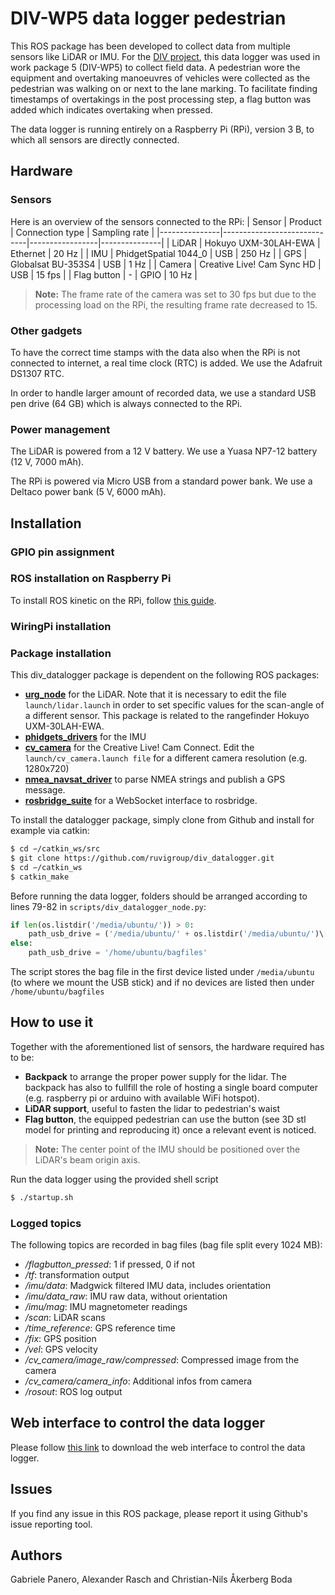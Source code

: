 # DIV-WP5 data logger pedestrian
This ROS package has been developed to collect data from multiple sensors like LiDAR or IMU. For the [DIV project](http://divproject.eu), this data logger was used in work package 5 (DIV-WP5) to collect field data. A pedestrian wore the equipment and overtaking manoeuvres of vehicles were collected as the pedestrian was walking on or next to the lane marking. To facilitate finding timestamps of overtakings in the post processing step, a flag button was added which indicates overtaking when pressed. 

The data logger is running entirely on a Raspberry Pi (RPi), version 3 B, to which all sensors are directly connected.

## Hardware
### Sensors
Here is an overview of the sensors connected to the RPi:
| Sensor    	  | Product 						        | Connection type | Sampling rate |
|---------------|-----------------------------|-----------------|---------------|
| LiDAR			    | Hokuyo UXM-30LAH-EWA			  | Ethernet		    |	20 Hz		      |
| IMU			      | PhidgetSpatial 1044_0 		  | USB 			      | 250 Hz		    |
| GPS			      | Globalsat BU-353S4			    | USB		  	      |	1 Hz		      |
| Camera		    | Creative Live! Cam Sync HD	| USB		  	      |	15 fps		    |
| Flag button	  | -								            | GPIO		  	    |	10 Hz		      |

> **Note:** The frame rate of the camera was set to 30 fps but due to the processing load on the RPi, the resulting frame rate decreased to 15.

### Other gadgets
To have the correct time stamps with the data also when the RPi is not connected to internet, a real time clock (RTC) is added. We use the Adafruit DS1307 RTC.

In order to handle larger amount of recorded data, we use a standard USB pen drive (64 GB) which is always connected to the RPi.

### Power management
The LiDAR is powered from a 12 V battery. We use a Yuasa NP7-12 battery (12 V, 7000 mAh).

The RPi is powered via Micro USB from a standard power bank. We use a Deltaco power bank (5 V, 6000 mAh).

## Installation
### GPIO pin assignment
### ROS installation on Raspberry Pi
To install ROS kinetic on the RPi, follow [this guide](http://wiki.ros.org/ROSberryPi/Installing%20ROS%20Kinetic%20on%20the%20Raspberry%20Pi).
### WiringPi installation
### Package installation
This div_datalogger package is dependent on the following ROS packages:
- [**urg_node**](http://wiki.ros.org/urg_node) for the LiDAR. Note that it is necessary to edit the file `launch/lidar.launch` in order to set specific values for the scan-angle of a different sensor. This package is related to the rangefinder Hokuyo UXM-30LAH-EWA.
- [**phidgets_drivers**](http://wiki.ros.org/phidgets_drivers?distro=kinetic) for the IMU
- [**cv_camera**](http://wiki.ros.org/cv_camera) for the Creative Live! Cam Connect. Edit the `launch/cv_camera.launch file` for a different camera resolution (e.g. 1280x720)
- [**nmea_navsat_driver**](http://wiki.ros.org/nmea_navsat_driver) to parse NMEA strings and publish a GPS message.
- [**rosbridge_suite**](http://wiki.ros.org/rosbridge_suite) for a WebSocket interface to rosbridge.

To install the datalogger package, simply clone from Github and install for example via catkin:
```bash
$ cd ∽/catkin_ws/src
$ git clone https://github.com/ruvigroup/div_datalogger.git
$ cd ∽/catkin_ws
$ catkin_make
```

Before running the data logger, folders should be arranged according to lines 79-82 in `scripts/div_datalogger_node.py`:
```python
if len(os.listdir('/media/ubuntu/')) > 0:
	path_usb_drive = ('/media/ubuntu/' + os.listdir('/media/ubuntu/')\[0\])
else:
	path_usb_drive = '/home/ubuntu/bagfiles'
```
The script stores the bag file in the first device listed under `/media/ubuntu` (to where we mount the USB stick) and if no devices are listed then under `/home/ubuntu/bagfiles`

## How to use it
Together with the aforementioned list of sensors, the hardware required has to be:
- **Backpack** to arrange the proper power supply for the lidar. The backpack has also to fullfill the role of hosting a single board computer (e.g. raspberry pi or arduino with available WiFi hotspot). 
- **LiDAR support**, useful to fasten the lidar to pedestrian's waist
- **Flag button**, the equipped pedestrian can use the button (see 3D stl model for printing and reproducing it) once a relevant event is noticed. 
> **Note:** The center point of the IMU should be positioned over the LiDAR's beam origin axis.

Run the data logger using the provided shell script
```bash
$ ./startup.sh
```


### Logged topics
The following topics are recorded in bag files (bag file split every 1024 MB):
- */flagbutton_pressed*: 1 if pressed, 0 if not
- */tf*: transformation output
- */imu/data*: Madgwick filtered IMU data, includes orientation
- */imu/data_raw*: IMU raw data, without orientation
- */imu/mag*: IMU magnetometer readings
- */scan*: LiDAR scans
- */time_reference*: GPS reference time
- */fix*: GPS position
- */vel*: GPS velocity
- */cv_camera/image_raw/compressed*: Compressed image from the camera
- */cv_camera/camera_info*: Additional infos from camera
- */rosout*: ROS log output 

## Web interface to control the data logger
Please follow [this link](https://github.com/roaduserinteraction/div_datalogger_webapp) to download the web interface to control the data logger.

## Issues
If you find any issue in this ROS package, please report it using Github's issue reporting tool.

## Authors
Gabriele Panero, Alexander Rasch and Christian-Nils Åkerberg Boda
